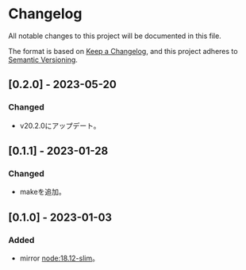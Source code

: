 # Changelog

All notable changes to this project will be documented in this file.

The format is based on [Keep a Changelog](https://keepachangelog.com/en/1.0.0/),
and this project adheres to [Semantic Versioning](https://semver.org/spec/v2.0.0.html).

## [0.2.0] - 2023-05-20
### Changed
- v20.2.0にアップデート。

## [0.1.1] - 2023-01-28
### Changed
- makeを追加。

## [0.1.0] - 2023-01-03
### Added
- mirror [node:18.12-slim](https://hub.docker.com/layers/library/node/18.12-slim/images/sha256-0c3ea57b6c560f83120801e222691d9bd187c605605185810752a19225b5e4d9?context=explore)。